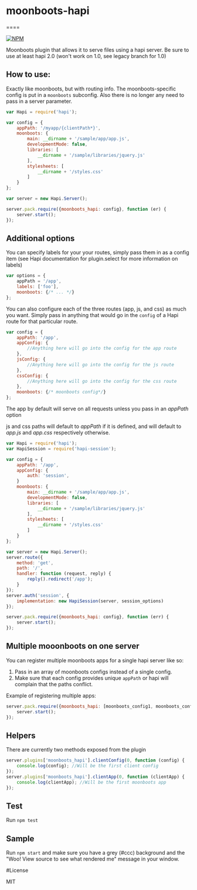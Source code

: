 # moonboots-hapi
====

[![NPM](https://nodei.co/npm/moonboots_hapi.png)](https://nodei.co/npm/moonboots_hapi/)

Moonboots plugin that allows it to serve files using a hapi server.
Be sure to use at least hapi 2.0 (won't work on 1.0, see legacy branch for 1.0)

## How to use:

Exactly like moonboots, but with routing info.  The moonboots-specific
config is put in a `moonboots` subconfig.  Also there is no longer any
need to pass in a server parameter.

```js
var Hapi = require('hapi');

var config = {
    appPath: '/myapp/{clientPath*}',
    moonboots: {
        main: __dirname + '/sample/app/app.js',
        developmentMode: false,
        libraries: [
            __dirname + '/sample/libraries/jquery.js'
        ],
        stylesheets: [
            __dirname + '/styles.css'
        ]
    }
};

var server = new Hapi.Server();

server.pack.require({moonboots_hapi: config}, function (er) {
    server.start();
});
```

## Additional options

You can specify labels for your your routes, simply pass them in as a
config item (see Hapi documentation for plugin.select for more
information on labels)

```js
var options = {
    appPath = '/app',
    labels: ['foo'],
    moonboots: {/* ... */}
};
```

You can also configure each of the three routes (app, js, and css) as
much you want. Simply pass in anything that would go in the `config` of
a Hapi route for that particular route.

```js
var config = {
    appPath: '/app',
    appConfig: {
        //Anything here will go into the config for the app route
    },
    jsConfig: {
        //Anything here will go into the config for the js route
    },
    cssConfig: {
        //Anything here will go into the config for the css route
    },
    moonboots: {/* moonboots config*/}
};
```

The app by default will serve on all requests unless you pass in an
_appPath_ option

js and css paths will default to _appPath_ if it is defined, and will
default to _app.js_ and _app.css_ respectively otherwise.

```js
var Hapi = require('hapi');
var HapiSession = require('hapi-session');

var config = {
    appPath: '/app',
    appConfig: {
        auth: 'session',
    }
    moonboots: {
        main: __dirname + '/sample/app/app.js',
        developmentMode: false,
        libraries: [
            __dirname + '/sample/libraries/jquery.js'
        ],
        stylesheets: [
            __dirname + '/styles.css'
        ]
    }
};

var server = new Hapi.Server();
server.route({
    method: 'get',
    path: '/',
    handler: function (request, reply) {
        reply().redirect('/app');
    }
});
server.auth('session', {
    implementation: new HapiSession(server, session_options)
});

server.pack.require({moonboots_hapi: config}, function (err) {
    server.start();
});
```

## Multiple mooonboots on one server

You can register multiple moonboots apps for a single hapi server like
so:

1. Pass in an array of moonboots configs instead of a single config.
2. Make sure that each config provides unique `appPath` or hapi will
   complain that the paths conflict.

Example of registering multiple apps:

```js
server.pack.require({moonboots_hapi: [moonboots_config1, moonboots_config2]}, function (er) {
    server.start();
});
```

## Helpers

There are currently two methods exposed from the plugin

```js
server.plugins['moonboots_hapi'].clientConfig(0, function (config) {
    console.log(config); //Will be the first client config
});
server.plugins['moonboots_hapi'].clientApp(0, function (clientApp) {
    console.log(clientApp); //Will be the first moonboots app
});
```

## Test

Run `npm test`

## Sample

Run `npm start` and make sure you have a grey (#ccc) background and the
"Woo! View source to see what rendered me" message in your window.

#License

MIT
